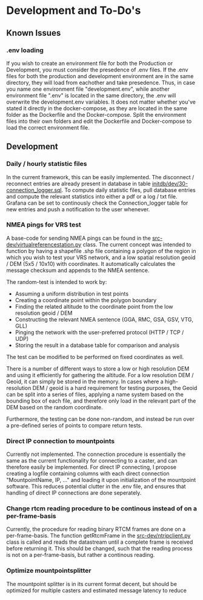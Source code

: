 # Development and To-Do's
## Known Issues
### .env loading
If you wish to create an environment file for both the Production or Development, you must consider the presedence of .env files. If the .env files for both the production and development environment are in the same directory, they will load from eachother and take presedence. Thus, in case you name one environment file "development.env", while another environment file ".env" is located in the same directory, the .env will overwrite the development.env variables. It does not matter whether you've stated it directly in the docker-compose, as they are located in the same folder as the Dockerfile and the Docker-compose. Split the environment files into their own folders and edit the Dockerfile and Docker-compose to load the correct environment file.
## Development
### Daily / hourly statistic files
In the current framework, this can be easily implemented. The disconnect / reconnect entries are already present in database in table [initdb/dev/30-connection_logger.sql](30-connection_logger.sql). To compute daily statistic files, pull database entries and compute the relevant statistics into either a pdf or a log / txt file. Grafana can be set to continously check the Connection_logger table for new entries and push a notification to the user whenever.

### NMEA pings for VRS test
A base-code for sending NMEA pings can be found in the [src-dev/virtualreferencestation.py](virtualreferencestation.py) class. The current concept was intended to function by having a shapefile .shp file containing a polygon of the region in which you wish to test your VRS network, and a low spatial resolution geoid / DEM (5x5 / 10x10) with coordinates. It automatically calculates the message checksum and appends to the NMEA sentence.

The random-test is intended to work by:
- Assuming a uniform distribution in test points
- Creating a coordinate point within the polygon boundary
- Finding the related altitude to the coordinate point from the low resolution geoid / DEM
- Constructing the relevant NMEA sentence (GGA, RMC, GSA, GSV, VTG, GLL)
- Pinging the network with the user-preferred protocol (HTTP / TCP / UDP)
- Storing the result in a database table for comparison and analysis

The test can be modified to be performed on fixed coordinates as well.

There is a number of different ways to store a low or high resolution DEM and using it efficiently for gathering the altitude. For a low resolution DEM / Geoid, it can simply be stored in the memory. In cases where a high-resolution DEM / geoid is a hard requirement for testing purposes, the Geoid can be split into a series of files, applying a name system based on the bounding box of each file, and therefore only load in the relevant part of the DEM based on the random coordinate.

Furthermore, the testing can be done non-random, and instead be run over a pre-defined series of points to compare return tests.

### Direct IP connection to mountpoints
Currently not implemented. The connection procedure is essentially the same as the current functionality for connecting to a caster, and can therefore easily be implemented. For direct IP connecting, I propose creating a logfile containing columns with each direct connection
"MountpointName, IP, ..." 
and loading it upon initialization of the mountpoint software. This reduces potential clutter in the .env file, and ensures that handling of direct IP connections are done seperately. 

### Change rtcm reading procedure to be continous instead of on a per-frame-basis
Currently, the procedure for reading binary RTCM frames are done on a per-frame-basis. The function getRtcmFrame in the [src-dev/ntripclient.py](ntripclient.py) class is called and reads the datastream until a complete frame is received before returning it. This should be changed, such that the reading process is not on a per-frame-basis, but rather a continous reading. 

### Optimize mountpointsplitter 
The mountpoint splitter is in its current format decent, but should be optimized for multiple casters and estimated message latency to reduce 
